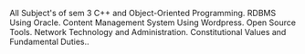 All Subject's of sem 3
C++ and Object-Oriented Programming. 
RDBMS Using Oracle.
Content Management System Using Wordpress.
Open Source Tools.
Network Technology and Administration.
Constitutional Values and Fundamental Duties..
